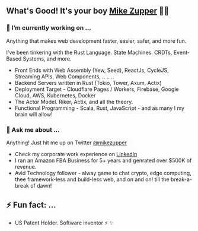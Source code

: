 ## What's Good! It's your boy [Mike Zupper](https://mikezupper.com) ✌🏾

### 🔭 I’m currently working on ... 
  
  Anything that makes web development faster, easier, safer, and more fun. 
  
  I've been tinkering with the Rust Language. State Machines. CRDTs, Event-Based Systems, and more.
  
  - Front Ends with Web Assembly (Yew, Seed), ReactJs, CycleJS, Streaming APIs, Web Components, .. .. .. 
  - Backend Servers written in Rust (Tokio, Tower, Axum, Actix)
  - Deployment Target - Cloudflare Pages / Workers, Firebase, Google Cloud, AWS, Kubernetes, Docker
  - The Actor Model. Riker, Actix, and all the theory. 
  - Functional Programming - Scala, Rust, JavaScript - and as many I my brain will allow!
 

### 💬 Ask me about ... 

  Anything! Just hit me up on Twitter [@mikezupper](https://twitter.com/mikezupper)
  
  - Check my corporate work experience on [LinkedIn](https://www.linkedin.com/in/mike-zupper-7131b08/)
  - I ran an Amazon FBA Business for 5+ years and genrated over $500K of revenue.
  - Avid Technology follower - alway game to chat crypto, edge computing, thee framework-less and build-less web, and on and on! till the break-a-break of dawn! 
 
## ⚡ Fun fact: ...
  - US Patent Holder. Software inventor ⚡ ✨

